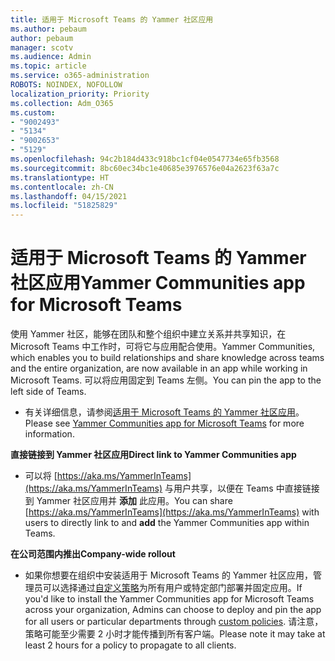```yaml
---
title: 适用于 Microsoft Teams 的 Yammer 社区应用
ms.author: pebaum
author: pebaum
manager: scotv
ms.audience: Admin
ms.topic: article
ms.service: o365-administration
ROBOTS: NOINDEX, NOFOLLOW
localization_priority: Priority
ms.collection: Adm_O365
ms.custom:
- "9002493"
- "5134"
- "9002653"
- "5129"
ms.openlocfilehash: 94c2b184d433c918bc1cf04e0547734e65fb3568
ms.sourcegitcommit: 8bc60ec34bc1e40685e3976576e04a2623f63a7c
ms.translationtype: HT
ms.contentlocale: zh-CN
ms.lasthandoff: 04/15/2021
ms.locfileid: "51825829"
---
```

# <a name="yammer-communities-app-for-microsoft-teams"></a><span data-ttu-id="485c6-102">适用于 Microsoft Teams 的 Yammer 社区应用</span><span class="sxs-lookup"><span data-stu-id="485c6-102">Yammer Communities app for Microsoft Teams</span></span>

<span data-ttu-id="485c6-103">使用 Yammer 社区，能够在团队和整个组织中建立关系并共享知识，在 Microsoft Teams 中工作时，可将它与应用配合使用。</span><span class="sxs-lookup"><span data-stu-id="485c6-103">Yammer Communities, which enables you to build relationships and share knowledge across teams and the entire organization, are now available in an app while working in Microsoft Teams.</span></span> <span data-ttu-id="485c6-104">可以将应用固定到 Teams 左侧。</span><span class="sxs-lookup"><span data-stu-id="485c6-104">You can pin the app to the left side of Teams.</span></span> 

- <span data-ttu-id="485c6-105">有关详细信息，请参阅[适用于 Microsoft Teams 的 Yammer 社区应用](https://go.microsoft.com/fwlink/?linkid=2127757&clcid=0x409)。</span><span class="sxs-lookup"><span data-stu-id="485c6-105">Please see [Yammer Communities app for Microsoft Teams](https://go.microsoft.com/fwlink/?linkid=2127757&clcid=0x409) for more information.</span></span>

<span data-ttu-id="485c6-106">**直接链接到 Yammer 社区应用**</span><span class="sxs-lookup"><span data-stu-id="485c6-106">**Direct link to Yammer Communities app**</span></span>

- <span data-ttu-id="485c6-107">可以将 [https://aka.ms/YammerInTeams](https://aka.ms/YammerInTeams) 与用户共享，以便在 Teams 中直接链接到 Yammer 社区应用并 **添加** 此应用。</span><span class="sxs-lookup"><span data-stu-id="485c6-107">You can share [https://aka.ms/YammerInTeams](https://aka.ms/YammerInTeams) with users to directly link to and **add** the Yammer Communities app within Teams.</span></span>

<span data-ttu-id="485c6-108">**在公司范围内推出**</span><span class="sxs-lookup"><span data-stu-id="485c6-108">**Company-wide rollout**</span></span>

- <span data-ttu-id="485c6-109">如果你想要在组织中安装适用于 Microsoft Teams 的 Yammer 社区应用，管理员可以选择通过[自定义策略](https://docs.microsoft.com/microsoftteams/manage-apps)为所有用户或特定部门部署并固定应用。</span><span class="sxs-lookup"><span data-stu-id="485c6-109">If you'd like to install the Yammer Communities app for Microsoft Teams across your organization, Admins can choose to deploy and pin the app for all users or particular departments through [custom policies](https://docs.microsoft.com/microsoftteams/manage-apps).</span></span> <span data-ttu-id="485c6-110">请注意，策略可能至少需要 2 小时才能传播到所有客户端。</span><span class="sxs-lookup"><span data-stu-id="485c6-110">Please note it may take at least 2 hours for a policy to propagate to all clients.</span></span>
